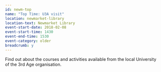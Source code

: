 ```yaml
---
id: newm-top
name: "Top Time: U3A visit"
location: newmarket-library
location-text: Newmarket Library
event-start-date: 2018-02-08
event-start-time: 1430
event-end-time: 1530
event-category: older
breadcrumb: y
---
```


Find out about the courses and activities available from the local University of the 3rd Age organisation.
